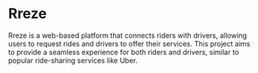 # Rreze
Rreze is a web-based platform that connects riders with drivers, allowing users to request rides and drivers to offer their services. This project aims to provide a seamless experience for both riders and drivers, similar to popular ride-sharing services like Uber.

